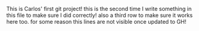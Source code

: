 This is Carlos' first git project!
this is the second time I write something in this file to make sure I did correctly!
also a third row to make sure it works here too.
for some reason this lines are not visible once updated to GH!